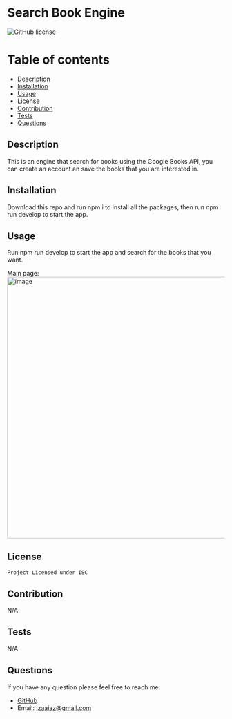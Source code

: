 # Search Book Engine
  ![GitHub license](https://img.shields.io/badge/license-ISC-green.svg)
  # Table of contents
  * [Description](#description)
  * [Installation](#installation)
  * [Usage](#usage)
  * [License](#license)
  * [Contribution](#contribution)
  * [Tests](#tests)
  * [Questions](#questions)
  
  ## Description
  This is an engine that search for books using the Google Books API, you can create an account an save the books that you are interested in.
  ## Installation
  Download this repo and run npm i to install all the packages, then run npm run develop to start the app.
  ## Usage
  Run npm run develop to start the app and search for the books that you want.
  
  Main page:
  <img width="606" alt="image" src="https://user-images.githubusercontent.com/89933923/166834886-6d84c8ba-7bcf-425e-8b72-dd566e060334.png">

  
  ## License
    Project Licensed under ISC
  ## Contribution
  N/A
  ## Tests
  N/A
  ## Questions
  If you have any question please feel free to reach me:
  * [GitHub](https://github.com/ireyesleon)
  * Email: izaaiaz@gmail.com
  

